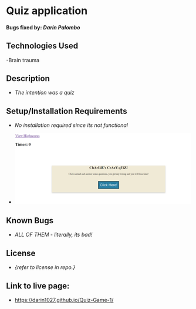 # Quiz application

#### Bugs fixed by: _**Darin Palombo**_

## Technologies Used

-Brain trauma

## Description

- _The intention was a quiz_

## Setup/Installation Requirements

- _No installation required since its not functional_

- ![Image Site](./Assets/Photos/Screenshot%202022-11-03%20234830.png)

## Known Bugs

- _ALL OF THEM - literally, its bad!_

## License

- _{refer to license in repo.}_

## Link to live page:

- https://darin1027.github.io/Quiz-Game-1/
